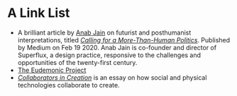 # A Link List 

* A brilliant article by [Anab Jain](https://superflux.in/index.php/team/anab/#) on futurist and posthumanist interpretations, titled [<i>Calling for a More-Than-Human Politics</i>](https://medium.com/@anabjain/calling-for-a-more-than-human-politics-f558b57983e6). Published by Medium on Feb 19 2020. Anab Jain is co-founder and director of Superflux, a design practice, responsive to the challenges and opportunities of the twenty-first century.
* [The Eudemonic Project](https://www.eudemonicproject.org/)
* [<i>Collaborators in Creation</i>](https://aeon.co/essays/how-social-and-physical-technologies-collaborate-to-create) is an essay on how social and physical technologies collaborate to create.

